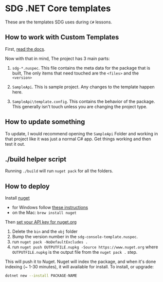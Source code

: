 # SDG .NET Core templates

These are the templates SDG uses during `C#` lessons.

## How to work with Custom Templates

First, [read the docs](https://docs.microsoft.com/en-us/dotnet/core/tools/custom-templates).

Now with that in mind, The project has 3 main parts:

1. `sdg-*.nuspec`. This file contains the meta data for the package that is built, The only items that need touched are the `<files>` and the `<version>`

2. `SampleApi`. This is sample project. Any changes to the template happen here.

3. `SampleApi\template.config`. This contains the behavior of the package. This generally isn't touch unless you are changing the project type.

## How to update something

To update, I would recommend opening the `SampleApi` Folder and working in that project like it was just a normal C# app. Get things working and then test it out.

## ./build helper script

Running `./build` will run `nuget pack` for all the folders.

## How to deploy

Install [nuget](https://docs.microsoft.com/en-us/nuget/reference/nuget-exe-cli-reference)

- for Windows follow [these instructions](https://docs.microsoft.com/en-us/nuget/reference/nuget-exe-cli-reference)
- on the Mac: `brew install nuget`

Then [set your API key for nuget.org](https://docs.microsoft.com/en-us/nuget/reference/cli-reference/cli-ref-setapikey)

1. Delete the `bin` and the `obj` folder
2. Bump the version number in the `sdg-console-template.nuspec`.
3. run `nuget pack -NoDefaultExcludes .`
4. run `nuget push OUTPUTFILE.nupkg -Source https://www.nuget.org` where `OUTPUTFILE.nupkg` is the output file from the `nuget pack .` step.

This will push it to Nuget. Nuget will index the package, and when it's done indexing (~ 1-30 minutes), it will available for install. To install, or upgrade:

```sh
dotnet new --install PACKAGE-NAME
```
